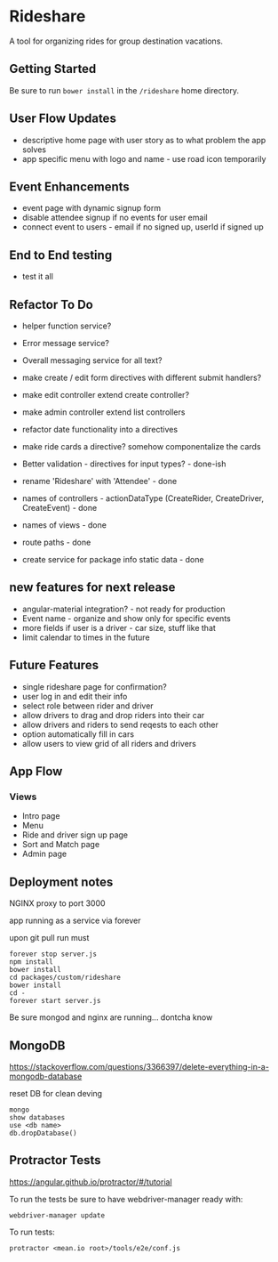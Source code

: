 # Rideshare

A tool for organizing rides for group destination vacations.

## Getting Started

Be sure to run `bower install` in the `/rideshare` home directory.

## User Flow Updates

- descriptive home page with user story as to what problem the app solves
- app specific menu with logo and name - use road icon temporarily

## Event Enhancements

- event page with dynamic signup form
- disable attendee signup if no events for user email
- connect event to users - email if no signed up, userId if signed up


## End to End testing

- test it all


## Refactor To Do

- helper function service?
- Error message service?
- Overall messaging service for all text?
- make create / edit form directives with different submit handlers?
- make edit controller extend create controller?
- make admin controller extend list controllers
- refactor date functionality into a directives
- make ride cards a directive? somehow componentalize the cards

- Better validation - directives for input types? - done-ish
- rename 'Rideshare' with 'Attendee' - done
- names of controllers - actionDataType (CreateRider, CreateDriver, CreateEvent) - done
- names of views - done
- route paths - done
- create service for package info static data - done

## new features for next release

- angular-material integration? - not ready for production
- Event name - organize and show only for specific events
- more fields if user is a driver - car size, stuff like that
- limit calendar to times in the future

## Future Features

- single rideshare page for confirmation?
- user log in and edit their info
- select role between rider and driver
- allow drivers to drag and drop riders into their car
- allow drivers and riders to send reqests to each other
- option automatically fill in cars
- allow users to view grid of all riders and drivers



## App Flow

### Views

- Intro page
- Menu
- Ride and driver sign up page
- Sort and Match page
- Admin page



## Deployment notes

NGINX proxy to port 3000

app running as a service via forever

upon git pull run must

```
forever stop server.js
npm install
bower install
cd packages/custom/rideshare
bower install
cd -
forever start server.js
```

Be sure mongod and nginx are running... dontcha know

## MongoDB

https://stackoverflow.com/questions/3366397/delete-everything-in-a-mongodb-database

reset DB for clean deving

```
mongo
show databases
use <db name>
db.dropDatabase()
```

## Protractor Tests

https://angular.github.io/protractor/#/tutorial

To run the tests be sure to have webdriver-manager ready with:

`webdriver-manager update`

To run tests:

`protractor <mean.io root>/tools/e2e/conf.js`